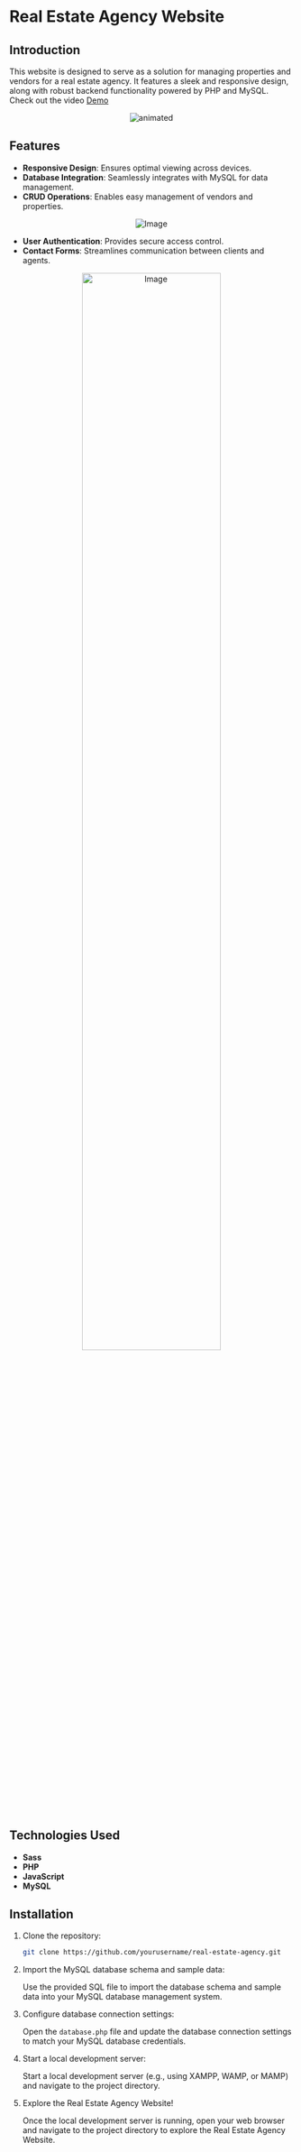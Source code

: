 # Real Estate Agency Website

## Introduction

This website  is designed to serve as a solution for managing properties and vendors for a real estate agency. It features a sleek and responsive design, along with robust backend functionality powered by PHP and MySQL. Check out the video [Demo](https://youtu.be/Kbx5NETOU0c) 
<p align="center">
  <img src="https://media.giphy.com/media/lgX2xswzXaGGffCsu1/giphy.gif" alt="animated" />
</p>

## Features

- **Responsive Design**: Ensures optimal viewing across devices.
- **Database Integration**: Seamlessly integrates with MySQL for data management.
- **CRUD Operations**: Enables easy management of vendors and properties.

<p align="center">
   <img src="https://i.imgur.com/D51ZARn.png" alt="Image" >
</p>


- **User Authentication**: Provides secure access control.
- **Contact Forms**: Streamlines communication between clients and agents.

<p align="center">
   <img src="https://i.imgur.com/GLVUgKt.png" alt="Image" width="70%">
</p>

## Technologies Used

- **Sass**
- **PHP**
- **JavaScript**
- **MySQL**

## Installation
1. Clone the repository:

   ```bash
   git clone https://github.com/yourusername/real-estate-agency.git
   ```

2. Import the MySQL database schema and sample data:

   Use the provided SQL file to import the database schema and sample data into your MySQL database management system.

3. Configure database connection settings:

   Open the `database.php` file and update the database connection settings to match your MySQL database credentials.

4. Start a local development server:

   Start a local development server (e.g., using XAMPP, WAMP, or MAMP) and navigate to the project directory.

5. Explore the Real Estate Agency Website!

   Once the local development server is running, open your web browser and navigate to the project directory to explore the Real Estate Agency Website.

